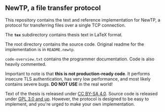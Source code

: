 NewTP, a file transfer protocol
-------------------------------

This repository contains the text and reference implementation for NewTP,
a protocol for transferring files over a single TCP connection.

The __`tex`__ subdirectory contains thesis text in LaTeX format.

The root directory contains the source code. Original readme for the implementation
is in `README.newtp`.

`code-overview.txt` contains the programmer documentation. Code is also heavily commented.

Important to note is that __this is not production-ready code__. It performs insecure
TLS authentication, has very low performance, and most likely contains severe bugs.
__DO NOT USE__ in the real world!

Text of the thesis is released under [CC BY-SA 4.0](https://creativecommons.org/licenses/by-sa/4.0/).
Source code is released under [GPL 3.0 and up](https://www.gnu.org/licenses/gpl-3.0.en.html).
However, the protocol is designed to be easy to implement, and you're urged to make your own implementation.
